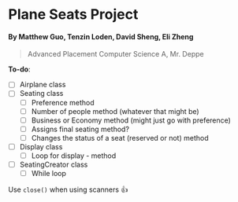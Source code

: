 # Plane Seats Project
#### **By Matthew Guo, Tenzin Loden, David Sheng, Eli Zheng**
> Advanced Placement Computer Science A, Mr. Deppe

**To-do**:
  - [ ] Airplane class
  - [ ] Seating class
    - [ ] Preference method
    - [ ] Number of people method (whatever that might be)
    - [ ] Business or Economy method (might just go with preference)
    - [ ] Assigns final seating method?
    - [ ] Changes the status of a seat (reserved or not) method
  - [ ] Display class
    - [ ] Loop for display - method
  - [ ] SeatingCreator class
    - [ ] While loop

Use ```close()``` when using scanners :+1:
